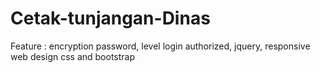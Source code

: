 # Cetak-tunjangan-Dinas
Feature : encryption password, level login authorized, jquery, responsive web design css and bootstrap

